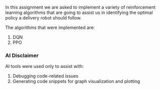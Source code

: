 In this assignment we are asked to implement a variety of reinforcement learning algorithms that are going to assist us in identifying the optimal policy a delivery robot should follow.

The algorithms that were implemented are:
1. DQN
2. PPO

### AI Disclaimer

AI tools were used only to assist with:
1. Debugging code-related issues
2. Generating code snippets for graph visualization and plotting
